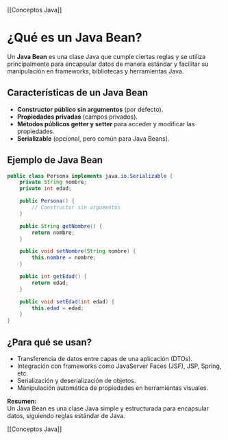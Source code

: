 [[Conceptos Java]]
# ¿Qué es un Java Bean?

Un **Java Bean** es una clase Java que cumple ciertas reglas y se utiliza principalmente para encapsular datos de manera estándar y facilitar su manipulación en frameworks, bibliotecas y herramientas Java.

## Características de un Java Bean

- **Constructor público sin argumentos** (por defecto).
- **Propiedades privadas** (campos privados).
- **Métodos públicos getter y setter** para acceder y modificar las propiedades.
- **Serializable** (opcional, pero común para Java Beans).

## Ejemplo de Java Bean

```java
public class Persona implements java.io.Serializable {
    private String nombre;
    private int edad;

    public Persona() {
        // Constructor sin argumentos
    }

    public String getNombre() {
        return nombre;
    }

    public void setNombre(String nombre) {
        this.nombre = nombre;
    }

    public int getEdad() {
        return edad;
    }

    public void setEdad(int edad) {
        this.edad = edad;
    }
}
```

## ¿Para qué se usan?

- Transferencia de datos entre capas de una aplicación (DTOs).
- Integración con frameworks como JavaServer Faces (JSF), JSP, Spring, etc.
- Serialización y deserialización de objetos.
- Manipulación automática de propiedades en herramientas visuales.

**Resumen:**  
Un Java Bean es una clase Java simple y estructurada para encapsular datos, siguiendo reglas estándar de Java.

[[Conceptos Java]]
